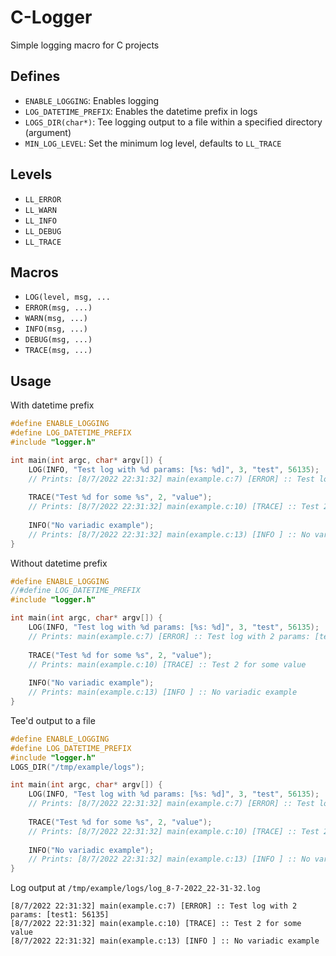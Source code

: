 # C-Logger
Simple logging macro for C projects

## Defines

* `ENABLE_LOGGING`: Enables logging
* `LOG_DATETIME_PREFIX`: Enables the datetime prefix in logs
* `LOGS_DIR(char*)`: Tee logging output to a file within a specified directory (argument)
* `MIN_LOG_LEVEL`: Set the minimum log level, defaults to `LL_TRACE`

## Levels

* `LL_ERROR`
* `LL_WARN`
* `LL_INFO`
* `LL_DEBUG`
* `LL_TRACE`

## Macros

* `LOG(level, msg, ...`
* `ERROR(msg, ...)`
* `WARN(msg, ...)`
* `INFO(msg, ...)`
* `DEBUG(msg, ...)`
* `TRACE(msg, ...)`

## Usage

With datetime prefix
```c
#define ENABLE_LOGGING
#define LOG_DATETIME_PREFIX
#include "logger.h"

int main(int argc, char* argv[]) {
    LOG(INFO, "Test log with %d params: [%s: %d]", 3, "test", 56135);
    // Prints: [8/7/2022 22:31:32] main(example.c:7) [ERROR] :: Test log with 2 params: [test1: 56135]
    
    TRACE("Test %d for some %s", 2, "value");
    // Prints: [8/7/2022 22:31:32] main(example.c:10) [TRACE] :: Test 2 for some value
    
    INFO("No variadic example");
    // Prints: [8/7/2022 22:31:32] main(example.c:13) [INFO ] :: No variadic example
}
```

Without datetime prefix
```c
#define ENABLE_LOGGING
//#define LOG_DATETIME_PREFIX
#include "logger.h"

int main(int argc, char* argv[]) {
    LOG(INFO, "Test log with %d params: [%s: %d]", 3, "test", 56135);
    // Prints: main(example.c:7) [ERROR] :: Test log with 2 params: [test1: 56135]
    
    TRACE("Test %d for some %s", 2, "value");
    // Prints: main(example.c:10) [TRACE] :: Test 2 for some value
    
    INFO("No variadic example");
    // Prints: main(example.c:13) [INFO ] :: No variadic example
}
```

Tee'd output to a file
```c
#define ENABLE_LOGGING
#define LOG_DATETIME_PREFIX
#include "logger.h"
LOGS_DIR("/tmp/example/logs");

int main(int argc, char* argv[]) {
    LOG(INFO, "Test log with %d params: [%s: %d]", 3, "test", 56135);
    // Prints: [8/7/2022 22:31:32] main(example.c:7) [ERROR] :: Test log with 2 params: [test1: 56135]
    
    TRACE("Test %d for some %s", 2, "value");
    // Prints: [8/7/2022 22:31:32] main(example.c:10) [TRACE] :: Test 2 for some value
    
    INFO("No variadic example");
    // Prints: [8/7/2022 22:31:32] main(example.c:13) [INFO ] :: No variadic example
}
```
Log output at `/tmp/example/logs/log_8-7-2022_22-31-32.log`
```
[8/7/2022 22:31:32] main(example.c:7) [ERROR] :: Test log with 2 params: [test1: 56135]
[8/7/2022 22:31:32] main(example.c:10) [TRACE] :: Test 2 for some value
[8/7/2022 22:31:32] main(example.c:13) [INFO ] :: No variadic example
```